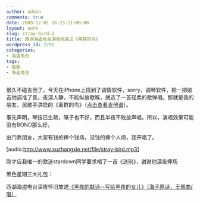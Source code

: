 ```yaml
---
author: admin
comments: true
date: 2009-12-01 16:23:11+00:00
layout: note
slug: stray-bird-2
title: 西湖海盗电台深夜扰民之《离群的鸟》
wordpress_id: 2791
categories:
- 海盗电台
tags:
- 唱歌
- 海盗电台
---
```


很久不碰吉他了，今天在iPhone上找到了调情软件，sorry，调琴软件，把一把破吉他调准了音。夜深人静，不能纵放歌喉，就选了一首轻柔的歌弹唱。那就是我的朋友、民歌手洪启的《离群的鸟》（[点击查看吉他谱](http://www.jitafan.com/pic/img_Scores3418.html)）。

事先声明，琴技已生疏，嗓子也不好，而且半夜不敢放声唱，所以，演唱效果可能没有BONO那么好。

出门靠朋友，大家有钱的捧个钱场，没钱的捧个人场，我开唱了。

[audio:http://www.xuzhangxie.net/file/stray-bird.mp3]

刚才应我唯一的歌迷stardown同学要求唱了一首《送别》，谢谢他深夜捧场

黑色星期三大礼包：

西湖海盗电台深夜怀旧放送[《黑夜的献诗--写给黑夜的女儿》（海子原诗，王佩曲/唱）](http://www.baibanbao.net/2009/03/19/daughter-of-night/)
